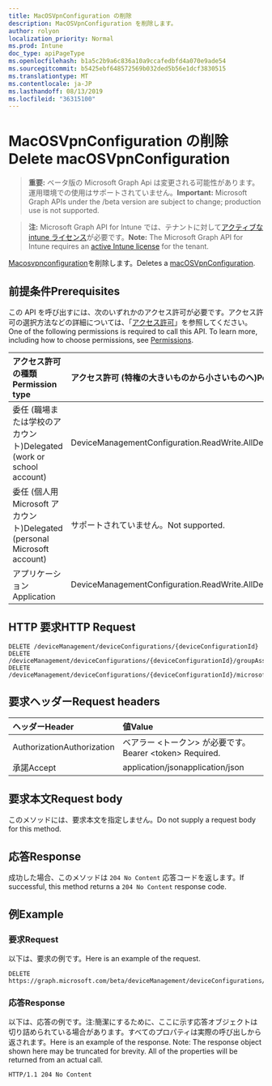 ```yaml
---
title: MacOSVpnConfiguration の削除
description: MacOSVpnConfiguration を削除します。
author: rolyon
localization_priority: Normal
ms.prod: Intune
doc_type: apiPageType
ms.openlocfilehash: b1a5c2b9a6c836a10a9ccafedbfd4a070e9ade54
ms.sourcegitcommit: b5425ebf648572569b032ded5b56e1dcf3830515
ms.translationtype: MT
ms.contentlocale: ja-JP
ms.lasthandoff: 08/13/2019
ms.locfileid: "36315100"
---
```

# <a name="delete-macosvpnconfiguration"></a><span data-ttu-id="da7ba-103">MacOSVpnConfiguration の削除</span><span class="sxs-lookup"><span data-stu-id="da7ba-103">Delete macOSVpnConfiguration</span></span>

> <span data-ttu-id="da7ba-104">**重要:** ベータ版の Microsoft Graph Api は変更される可能性があります。運用環境での使用はサポートされていません。</span><span class="sxs-lookup"><span data-stu-id="da7ba-104">**Important:** Microsoft Graph APIs under the /beta version are subject to change; production use is not supported.</span></span>

> <span data-ttu-id="da7ba-105">**注:** Microsoft Graph API for Intune では、テナントに対して[アクティブな intune ライセンス](https://go.microsoft.com/fwlink/?linkid=839381)が必要です。</span><span class="sxs-lookup"><span data-stu-id="da7ba-105">**Note:** The Microsoft Graph API for Intune requires an [active Intune license](https://go.microsoft.com/fwlink/?linkid=839381) for the tenant.</span></span>

<span data-ttu-id="da7ba-106">[Macosvpnconfiguration](../resources/intune-deviceconfig-macosvpnconfiguration.md)を削除します。</span><span class="sxs-lookup"><span data-stu-id="da7ba-106">Deletes a [macOSVpnConfiguration](../resources/intune-deviceconfig-macosvpnconfiguration.md).</span></span>

## <a name="prerequisites"></a><span data-ttu-id="da7ba-107">前提条件</span><span class="sxs-lookup"><span data-stu-id="da7ba-107">Prerequisites</span></span>
<span data-ttu-id="da7ba-p101">この API を呼び出すには、次のいずれかのアクセス許可が必要です。アクセス許可の選択方法などの詳細については、「[アクセス許可](/graph/permissions-reference)」を参照してください。</span><span class="sxs-lookup"><span data-stu-id="da7ba-p101">One of the following permissions is required to call this API. To learn more, including how to choose permissions, see [Permissions](/graph/permissions-reference).</span></span>

|<span data-ttu-id="da7ba-110">アクセス許可の種類</span><span class="sxs-lookup"><span data-stu-id="da7ba-110">Permission type</span></span>|<span data-ttu-id="da7ba-111">アクセス許可 (特権の大きいものから小さいものへ)</span><span class="sxs-lookup"><span data-stu-id="da7ba-111">Permissions (from most to least privileged)</span></span>|
|:---|:---|
|<span data-ttu-id="da7ba-112">委任 (職場または学校のアカウント)</span><span class="sxs-lookup"><span data-stu-id="da7ba-112">Delegated (work or school account)</span></span>|<span data-ttu-id="da7ba-113">DeviceManagementConfiguration.ReadWrite.All</span><span class="sxs-lookup"><span data-stu-id="da7ba-113">DeviceManagementConfiguration.ReadWrite.All</span></span>|
|<span data-ttu-id="da7ba-114">委任 (個人用 Microsoft アカウント)</span><span class="sxs-lookup"><span data-stu-id="da7ba-114">Delegated (personal Microsoft account)</span></span>|<span data-ttu-id="da7ba-115">サポートされていません。</span><span class="sxs-lookup"><span data-stu-id="da7ba-115">Not supported.</span></span>|
|<span data-ttu-id="da7ba-116">アプリケーション</span><span class="sxs-lookup"><span data-stu-id="da7ba-116">Application</span></span>|<span data-ttu-id="da7ba-117">DeviceManagementConfiguration.ReadWrite.All</span><span class="sxs-lookup"><span data-stu-id="da7ba-117">DeviceManagementConfiguration.ReadWrite.All</span></span>|

## <a name="http-request"></a><span data-ttu-id="da7ba-118">HTTP 要求</span><span class="sxs-lookup"><span data-stu-id="da7ba-118">HTTP Request</span></span>
<!-- {
  "blockType": "ignored"
}
-->
``` http
DELETE /deviceManagement/deviceConfigurations/{deviceConfigurationId}
DELETE /deviceManagement/deviceConfigurations/{deviceConfigurationId}/groupAssignments/{deviceConfigurationGroupAssignmentId}/deviceConfiguration
DELETE /deviceManagement/deviceConfigurations/{deviceConfigurationId}/microsoft.graph.windowsDomainJoinConfiguration/networkAccessConfigurations/{deviceConfigurationId}
```

## <a name="request-headers"></a><span data-ttu-id="da7ba-119">要求ヘッダー</span><span class="sxs-lookup"><span data-stu-id="da7ba-119">Request headers</span></span>
|<span data-ttu-id="da7ba-120">ヘッダー</span><span class="sxs-lookup"><span data-stu-id="da7ba-120">Header</span></span>|<span data-ttu-id="da7ba-121">値</span><span class="sxs-lookup"><span data-stu-id="da7ba-121">Value</span></span>|
|:---|:---|
|<span data-ttu-id="da7ba-122">Authorization</span><span class="sxs-lookup"><span data-stu-id="da7ba-122">Authorization</span></span>|<span data-ttu-id="da7ba-123">ベアラー &lt;トークン&gt; が必要です。</span><span class="sxs-lookup"><span data-stu-id="da7ba-123">Bearer &lt;token&gt; Required.</span></span>|
|<span data-ttu-id="da7ba-124">承諾</span><span class="sxs-lookup"><span data-stu-id="da7ba-124">Accept</span></span>|<span data-ttu-id="da7ba-125">application/json</span><span class="sxs-lookup"><span data-stu-id="da7ba-125">application/json</span></span>|

## <a name="request-body"></a><span data-ttu-id="da7ba-126">要求本文</span><span class="sxs-lookup"><span data-stu-id="da7ba-126">Request body</span></span>
<span data-ttu-id="da7ba-127">このメソッドには、要求本文を指定しません。</span><span class="sxs-lookup"><span data-stu-id="da7ba-127">Do not supply a request body for this method.</span></span>

## <a name="response"></a><span data-ttu-id="da7ba-128">応答</span><span class="sxs-lookup"><span data-stu-id="da7ba-128">Response</span></span>
<span data-ttu-id="da7ba-129">成功した場合、このメソッドは `204 No Content` 応答コードを返します。</span><span class="sxs-lookup"><span data-stu-id="da7ba-129">If successful, this method returns a `204 No Content` response code.</span></span>

## <a name="example"></a><span data-ttu-id="da7ba-130">例</span><span class="sxs-lookup"><span data-stu-id="da7ba-130">Example</span></span>

### <a name="request"></a><span data-ttu-id="da7ba-131">要求</span><span class="sxs-lookup"><span data-stu-id="da7ba-131">Request</span></span>
<span data-ttu-id="da7ba-132">以下は、要求の例です。</span><span class="sxs-lookup"><span data-stu-id="da7ba-132">Here is an example of the request.</span></span>
``` http
DELETE https://graph.microsoft.com/beta/deviceManagement/deviceConfigurations/{deviceConfigurationId}
```

### <a name="response"></a><span data-ttu-id="da7ba-133">応答</span><span class="sxs-lookup"><span data-stu-id="da7ba-133">Response</span></span>
<span data-ttu-id="da7ba-p102">以下は、応答の例です。注:簡潔にするために、ここに示す応答オブジェクトは切り詰められている場合があります。すべてのプロパティは実際の呼び出しから返されます。</span><span class="sxs-lookup"><span data-stu-id="da7ba-p102">Here is an example of the response. Note: The response object shown here may be truncated for brevity. All of the properties will be returned from an actual call.</span></span>
``` http
HTTP/1.1 204 No Content
```






